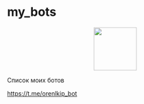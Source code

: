 # my_bots


<div id="header" align="center">
  <img src="https://media.giphy.com/media/M9gbBd9nbDrOTu1Mqx/giphy.gif" width="100"/>
</div>


Список моих ботов


https://t.me/orenlkip_bot
